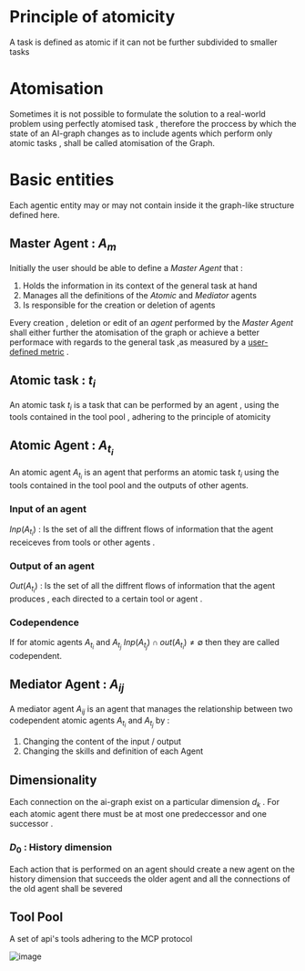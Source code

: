 # Principle of atomicity

A task is defined as atomic if it can not be further subdivided to smaller tasks 

# Atomisation 

Sometimes it is not possible to formulate the solution to a real-world problem using perfectly atomised task , therefore the proccess by which the state of an AI-graph changes as to include agents which perform only atomic tasks , shall be called atomisation of the Graph. 

# Basic entities 

Each agentic entity may or may not contain inside it the graph-like structure defined here.  

## Master Agent : $A_{m}$ 

Initially the user should be able to define a *Master Agent* that  :

1. Holds the information  in its context of the general task at hand
2. Manages all the definitions of the *Atomic* and *Mediator* agents 
3. Is responsible for the creation or deletion of agents 

Every creation , deletion or edit of an *agent* performed by the *Master Agent* shall either further the atomisation of the graph or achieve a better performace with regards to the general task ,as measured by a <u>user-defined metric</u> .  

## Atomic task : $t_{i}$

An atomic task  $t_{i}$  is a task that can be performed by an agent , using the tools contained in the tool pool , adhering to the principle of atomicity

## Atomic Agent : $A_{t_{i}}$

An atomic agent $A_{t_{i}}$ is an agent that performs an atomic task $t_{i}$ using the tools contained in the tool pool and the outputs of other agents. 

### Input of an agent 
$Inp(A_{{t_i}})$ :  Is the set of all the diffrent flows of information that the agent receiceves from tools or other agents .
### Output of an agent 
$Out(A_{{t_i}})$ :  Is the set of all the diffrent flows of information that the agent produces , each directed to a certain tool or agent  .

### Codependence 

If for atomic agents $A_{{t_{i}}}$ and $A_{{t_j}}$  $Inp(A_{t_{j}}) \cap out(A_{t_{i}}) \neq \emptyset$  then they are called codependent.

## Mediator Agent : $A_{ij}$

A mediator agent $A_{ij}$ is an agent that manages the relationship between two codependent atomic agents $A_{{t_{i}}}$ and $A_{{t_j}}$  by : 

1. Changing the content of the input / output 
2. Changing the skills and definition of each Agent 

## Dimensionality 

Each connection on the ai-graph exist on a particular dimension $d_k$  . 
For each atomic agent there must be at most one predeccessor and one successor .

### $D_0$ : History dimension 

Each action that is performed on an agent should create a new agent on the history dimension that succeeds the older agent and all the connections of the old agent shall be severed 

## Tool Pool 

A set of api's tools adhering to the MCP protocol 
 

![image](https://github.com/user-attachments/assets/d26230b0-e7fd-4d4c-a708-40d158b495cb)




